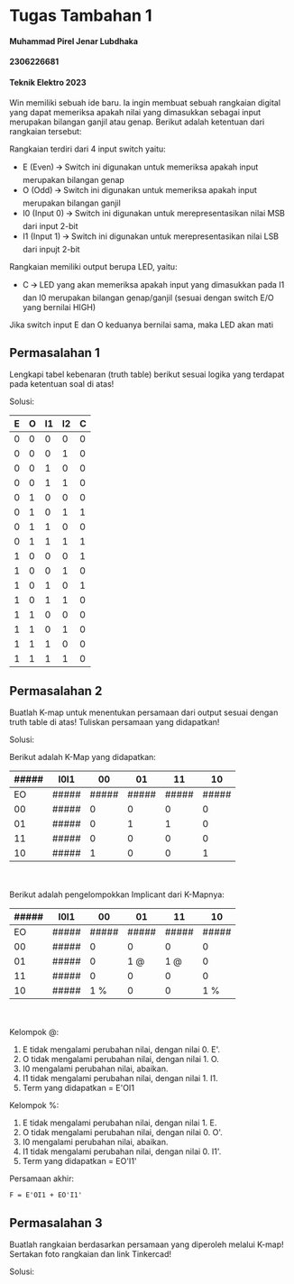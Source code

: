 # Tugas Tambahan 1
#### Muhammad Pirel Jenar Lubdhaka
#### 2306226681
#### Teknik Elektro 2023

Win memiliki sebuah ide baru. Ia ingin membuat sebuah rangkaian digital yang dapat memeriksa apakah nilai yang dimasukkan sebagai input merupakan bilangan ganjil atau genap. Berikut adalah ketentuan dari rangkaian tersebut:

Rangkaian terdiri dari 4 input switch yaitu:
- E (Even) 🡪 Switch ini digunakan untuk memeriksa apakah input merupakan bilangan genap 
- O (Odd) 🡪 Switch ini digunakan untuk memeriksa apakah input merupakan bilangan ganjil 
- I0 (Input 0) 🡪 Switch ini digunakan untuk merepresentasikan nilai MSB dari input 2-bit 
- I1 (Input 1) 🡪 Switch ini digunakan untuk merepresentasikan nilai LSB dari inpujt 2-bit

Rangkaian memiliki output berupa LED, yaitu: 
- C 🡪 LED yang akan memeriksa apakah input yang dimasukkan pada I1 dan I0 merupakan bilangan genap/ganjil (sesuai dengan switch E/O yang bernilai HIGH)

Jika switch input E dan O keduanya bernilai sama, maka LED akan mati



## Permasalahan 1
Lengkapi tabel kebenaran (truth table) berikut sesuai logika yang terdapat pada ketentuan soal di atas!

Solusi:

| E | O | I1 | I2 | C |
|---|---|----|----|---|
| 0 | 0 | 0  | 0  | 0 |
| 0 | 0 | 0  | 1  | 0 |
| 0 | 0 | 1  | 0  | 0 |
| 0 | 0 | 1  | 1  | 0 |
| 0 | 1 | 0  | 0  | 0 |
| 0 | 1 | 0  | 1  | 1 |
| 0 | 1 | 1  | 0  | 0 |
| 0 | 1 | 1  | 1  | 1 |
| 1 | 0 | 0  | 0  | 1 |
| 1 | 0 | 0  | 1  | 0 |
| 1 | 0 | 1  | 0  | 1 |
| 1 | 0 | 1  | 1  | 0 |
| 1 | 1 | 0  | 0  | 0 |
| 1 | 1 | 0  | 1  | 0 |
| 1 | 1 | 1  | 0  | 0 |
| 1 | 1 | 1  | 1  | 0 |



## Permasalahan 2
Buatlah K-map untuk menentukan persamaan dari output sesuai dengan truth table di atas! Tuliskan persamaan yang didapatkan! 

Solusi:

Berikut adalah K-Map yang didapatkan:


| ##### | I0I1  | 00    | 01    | 11    | 10    |
|-------|-------|-------|-------|-------|-------|
| EO    | ##### | ##### | ##### | ##### | ##### |
| 00    | ##### | 0     | 0     | 0     | 0     |
| 01    | ##### | 0     | 1     | 1     | 0     |
| 11    | ##### | 0     | 0     | 0     | 0     |
| 10    | ##### | 1     | 0     | 0     | 1     |

\
\
Berikut adalah pengelompokkan Implicant dari K-Mapnya:

| ##### | I0I1  | 00    | 01    | 11    | 10    |
|-------|-------|-------|-------|-------|-------|
| EO    | ##### | ##### | ##### | ##### | ##### |
| 00    | ##### | 0     | 0     | 0     | 0     |
| 01    | ##### | 0     | 1 @   | 1 @   | 0     |
| 11    | ##### | 0     | 0     | 0     | 0     |
| 10    | ##### | 1 %   | 0     | 0     | 1 %   |

\
\
Kelompok @:

1. E tidak mengalami perubahan nilai, dengan nilai 0. E'.
2. O tidak mengalami perubahan nilai, dengan nilai 1. O.
3. I0 mengalami perubahan nilai, abaikan.
4. I1 tidak mengalami perubahan nilai, dengan nilai 1. I1.
5. Term yang didapatkan = E'OI1

Kelompok %:

1. E tidak mengalami perubahan nilai, dengan nilai 1. E.
2. O tidak mengalami perubahan nilai, dengan nilai 0. O'.
3. I0 mengalami perubahan nilai, abaikan.
4. I1 tidak mengalami perubahan nilai, dengan nilai 0. I1'.
5. Term yang didapatkan = EO'I1'

Persamaan akhir:

```
F = E'OI1 + EO'I1'
```



## Permasalahan 3
Buatlah rangkaian berdasarkan persamaan yang diperoleh melalui K-map! Sertakan foto rangkaian dan link Tinkercad!

Solusi:




